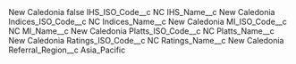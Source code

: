 <?xml version="1.0" encoding="UTF-8"?>
<CustomMetadata xmlns="http://soap.sforce.com/2006/04/metadata" xmlns:xsi="http://www.w3.org/2001/XMLSchema-instance" xmlns:xsd="http://www.w3.org/2001/XMLSchema">
    <label>New Caledonia</label>
    <protected>false</protected>
    <values>
        <field>IHS_ISO_Code__c</field>
        <value xsi:type="xsd:string">NC</value>
    </values>
    <values>
        <field>IHS_Name__c</field>
        <value xsi:type="xsd:string">New Caledonia</value>
    </values>
    <values>
        <field>Indices_ISO_Code__c</field>
        <value xsi:type="xsd:string">NC</value>
    </values>
    <values>
        <field>Indices_Name__c</field>
        <value xsi:type="xsd:string">New Caledonia</value>
    </values>
    <values>
        <field>MI_ISO_Code__c</field>
        <value xsi:type="xsd:string">NC</value>
    </values>
    <values>
        <field>MI_Name__c</field>
        <value xsi:type="xsd:string">New Caledonia</value>
    </values>
    <values>
        <field>Platts_ISO_Code__c</field>
        <value xsi:type="xsd:string">NC</value>
    </values>
    <values>
        <field>Platts_Name__c</field>
        <value xsi:type="xsd:string">New Caledonia</value>
    </values>
    <values>
        <field>Ratings_ISO_Code__c</field>
        <value xsi:type="xsd:string">NC</value>
    </values>
    <values>
        <field>Ratings_Name__c</field>
        <value xsi:type="xsd:string">New Caledonia</value>
    </values>
    <values>
        <field>Referral_Region__c</field>
        <value xsi:type="xsd:string">Asia_Pacific</value>
    </values>
</CustomMetadata>

